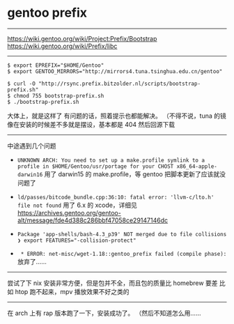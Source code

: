 # gentoo prefix

---

https://wiki.gentoo.org/wiki/Project:Prefix/Bootstrap
https://wiki.gentoo.org/wiki/Prefix/libc

---

```
$ export EPREFIX="$HOME/Gentoo"
$ export GENTOO_MIRRORS="http://mirrors4.tuna.tsinghua.edu.cn/gentoo"

$ curl -O "http://rsync.prefix.bitzolder.nl/scripts/bootstrap-prefix.sh"
$ chmod 755 bootstrap-prefix.sh
$ ./bootstrap-prefix.sh
```

大体上，就是这样了
有问题的话，照着提示也都能解决。
（不得不说，tuna 的镜像在安装的时候差不多就是摆设，基本都是 404 然后回源下载

---

中途遇到几个问题

+ `UNKNOWN ARCH: You need to set up a make.profile symlink to a profile in $HOME/Gentoo/usr/portage for your CHOST x86_64-apple-darwin16`
	用了 darwin15 的 make.profile，等 gentoo 把脚本更新了应该就没问题了

+ `ld/passes/bitcode_bundle.cpp:36:10: fatal error: 'llvm-c/lto.h' file not found`
	用了 6.x 的 xcode，详细见 https://archives.gentoo.org/gentoo-alt/message/fde4d388c286bbf47058ce29147146dc

+ `Package 'app-shells/bash-4.3_p39' NOT merged due to file collisions`
	`❯ export FEATURES="-collision-protect"`

+ ` * ERROR: net-misc/wget-1.18::gentoo_prefix failed (compile phase):`
	放弃了……

---

尝试了下 nix
安装非常方便，但是包并不全，而且包的质量比 homebrew 要差
比如 htop 跑不起来，mpv 播放效果不好之类的

---

在 arch 上有 rap 版本跑了一下，安装成功了。
（然后不知道怎么用……
